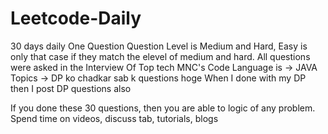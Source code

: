 # Leetcode-Daily
30 days daily One Question 
Question Level is Medium and Hard, Easy is only that case if they match the elevel of medium and hard.
All questions were asked in the Interview Of Top tech MNC's
Code Language is -> JAVA
Topics -> DP ko chadkar sab k questions hoge
When I done with my DP then I post DP questions also

If you done these 30 questions, then you are able to logic of any problem.
Spend time on videos, discuss tab, tutorials, blogs
